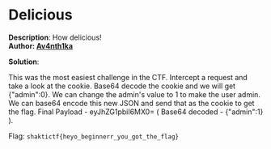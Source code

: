 # Delicious

**Description**: How delicious!<br>
**Author:  [Av4nth1ka](https://twitter.com/av4nth1ka)**

**Solution**: 

This was the most easiest challenge in the CTF. 
Intercept a request and take a look at the cookie.
Base64 decode the cookie and we will get {"admin":0}.
We can change the admin's value to 1 to make the user admin.
We can base64 encode this new JSON and send that as the cookie to get the flag.
Final Payload - eyJhZG1pbiI6MX0= ( Base64 decoded - {"admin":1} ).


Flag: `shaktictf{heyo_beginnerr_you_got_the_flag}`              